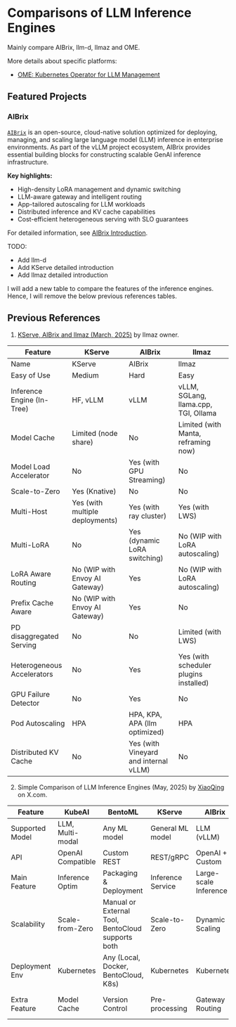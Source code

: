 # Comparisons of LLM Inference Engines

Mainly compare AIBrix, llm-d, llmaz and OME.

More details about specific platforms:

- [OME: Kubernetes Operator for LLM Management](./ome.md)

## Featured Projects

### AIBrix

[`AIBrix`](https://github.com/vllm-project/aibrix) is an open-source,
cloud-native solution optimized for deploying, managing, and scaling
large language model (LLM) inference in enterprise environments. As part
of the vLLM project ecosystem, AIBrix provides essential building blocks
for constructing scalable GenAI inference infrastructure.

**Key highlights:**

- High-density LoRA management and dynamic switching
- LLM-aware gateway and intelligent routing
- App-tailored autoscaling for LLM workloads
- Distributed inference and KV cache capabilities
- Cost-efficient heterogeneous serving with SLO guarantees

For detailed information, see [AIBrix Introduction](./aibrix.md).


TODO:

- Add llm-d
- Add KServe detailed introduction
- Add llmaz detailed introduction

I will add a new table to compare the features of the inference engines.
Hence, I will remove the below previous references tables.

## Previous References

1. [KServe, AIBrix and llmaz (March, 2025)](https://docs.google.com/presentation/d/1jzfi6iWnAg3Cz0PGEJhZrvRls4dcGBENiY529huoyys/edit?usp=sharing) by llmaz owner.

| Feature                        | KServe                                   | AIBrix                                               | llmaz                                         |
|-------------------------------|------------------------------------------|------------------------------------------------------|-----------------------------------------------|
| Name                          | KServe                                   | AIBrix                                               | llmaz                                         |
| Easy of Use                   | Medium                                   | Hard                                                 | Easy                                          |
| Inference Engine (In-Tree)    | HF, vLLM                                 | vLLM                                                 | vLLM, SGLang, llama.cpp, TGI, Ollama          |
| Model Cache                   | Limited (node share)                     | No                                                   | Limited (with Manta, reframing now)          |
| Model Load Accelerator        | No                                       | Yes (with GPU Streaming)                             | No                                            |
| Scale-to-Zero                 | Yes (Knative)                            | No                                                   | No                                            |
| Multi-Host                    | Yes (with multiple deployments)          | Yes (with ray cluster)                               | Yes (with LWS)                                |
| Multi-LoRA                    | No                                       | Yes (dynamic LoRA switching)                         | No (WIP with LoRA autoscaling)               |
| LoRA Aware Routing            | No (WIP with Envoy AI Gateway)           | Yes                                                  | No (WIP with LoRA autoscaling)               |
| Prefix Cache Aware            | No (WIP with Envoy AI Gateway)           | Yes                                                  | No                                            |
| PD disaggregated Serving      | No                                       | No                                                   | Limited (with LWS)                            |
| Heterogeneous Accelerators    | No                                       | Yes                                                  | Yes (with scheduler plugins installed)        |
| GPU Failure Detector          | No                                       | Yes                                                  | No                                            |
| Pod Autoscaling               | HPA                                      | HPA, KPA, APA (llm optimized)                        | HPA                                           |
| Distributed KV Cache          | No                                       | Yes (with Vineyard and internal vLLM)                | No                                            |

2. Simple Comparison of LLM Inference Engines (May, 2025) by [XiaoQing](https://x.com/xiaoqing224486/status/1896148173183410281) on X.com.

| Feature         | KubeAI             | BentoML                          | KServe            | AIBrix              | Llama Stack           | Ilmaz              | KubeRay                  | MLflow                  | SkyPilot                   | Kaito                  |
|----------------|--------------------|----------------------------------|-------------------|----------------------|------------------------|---------------------|---------------------------|--------------------------|----------------------------|------------------------|
| Supported Model| LLM, Multi-modal   | Any ML model                     | General ML model  | LLM (vLLM)           | LLaMA and other LLMs   | LLM                 | Any Ray model             | Any ML model             | Any AI/ML task             | Open-source LLM        |
| API            | OpenAI Compatible  | Custom REST                      | REST/gRPC         | OpenAI + Custom      | OpenAI + Standard      | OpenAI Compatible   | REST + Ray API            | REST                     | No direct API              | OpenAI Compatible      |
| Main Feature   | Inference Optim    | Packaging & Deployment           | Inference Service | Large-scale Inference| App Development        | Prod Inference      | Distributed Task Mgmt     | Experiment Mgmt & Deploy| Cloud Task Scheduling      | Inference + GPU Mgmt   |
| Scalability    | Scale-from-Zero    | Manual or External Tool, BentoCloud supports both | Scale-to-Zero     | Dynamic Scaling       | Reliable Backend       | HPA + Smart Scaling | Ray + K8s Scaling         | Medium                    | Cross-cloud Distributed    | Auto GPU Scaling       |
| Deployment Env | Kubernetes         | Any (Local, Docker, BentoCloud, K8s) | Kubernetes    | Kubernetes           | Local/Container/Cloud  | Kubernetes          | Kubernetes                | Any                      | Multi-cloud/Local/K8s      | Kubernetes (AKS)       |
| Extra Feature  | Model Cache        | Version Control                  | Pre-processing    | Gateway Routing      | Memory, Tools          | Multi-backend Support| RayJob                    | Experiment Tracking       | Cost Optimization          | Auto Node Placement    |

